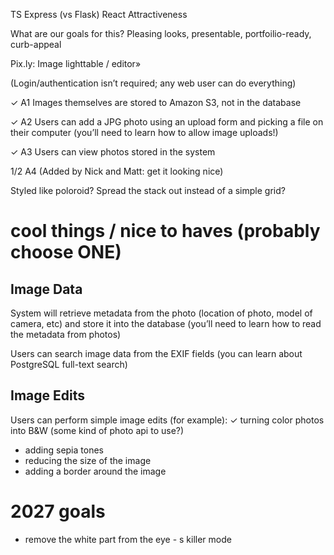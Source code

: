 TS
Express (vs Flask)
React
Attractiveness

What are our goals for this?
Pleasing looks, presentable, portfoilio-ready, curb-appeal


Pix.ly: Image lighttable / editor»

(Login/authentication isn’t required; any web user can do everything)

✓ A1 Images themselves are stored to Amazon S3, not in the database

✓ A2 Users can add a JPG photo using an upload form and picking a file on their computer (you’ll need to learn how to allow image uploads!)

✓ A3 Users can view photos stored in the system

1/2 A4 (Added by Nick and Matt: get it looking nice)

Styled like poloroid?
Spread the stack out instead of a simple grid?


# cool things / nice to haves  (probably choose ONE)

## Image Data
System will retrieve metadata from the photo (location of photo, model of camera, etc) and store it into the database (you’ll need to learn how to read the metadata from photos)

Users can search image data from the EXIF fields (you can learn about PostgreSQL full-text search)


## Image Edits

Users can perform simple image edits (for example):
✓ turning color photos into B&W   (some kind of photo api to use?)
- adding sepia tones
- reducing the size of the image
- adding a border around the image




# 2027 goals
- remove the white part from the eye - s killer mode